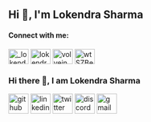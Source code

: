 <h2 align="left">Hi 👋, I'm Lokendra Sharma</h2>
<h4 align="left">Connect with me:</h4>
<p align="left">
<a href="https://twitter.com/_lokendrasharma" target="blank"><img align="center" src="https://raw.githubusercontent.com/rahuldkjain/github-profile-readme-generator/master/src/images/icons/Social/twitter.svg" alt="_lokendrasharma" height="30" width="40" /></a>
<a href="https://linkedin.com/in/lokendraforever" target="blank"><img align="center" src="https://raw.githubusercontent.com/rahuldkjain/github-profile-readme-generator/master/src/images/icons/Social/linked-in-alt.svg" alt="lokendraforever" height="30" width="40" /></a>
<a href="https://www.codechef.com/users/volvein" target="blank"><img align="center" src="https://cdn.jsdelivr.net/npm/simple-icons@3.1.0/icons/codechef.svg" alt="volvein" height="30" width="40" /></a>
<a href="https://discord.gg/wtSZBe9J" target="blank"><img align="center" src="https://raw.githubusercontent.com/rahuldkjain/github-profile-readme-generator/master/src/images/icons/Social/discord.svg" alt="wtSZBe9J" height="30" width="40" /></a>
  
  ### Hi there 👋, I am Lokendra Sharma



[<img src='https://cdn.jsdelivr.net/npm/simple-icons@3.0.1/icons/github.svg' alt='github' height='40'>](https://github.com/volvein)  [<img src='https://cdn.jsdelivr.net/npm/simple-icons@3.0.1/icons/linkedin.svg' alt='linkedin' height='40'>](https://www.linkedin.com/in/lokendraforever/)  [<img src='https://cdn.jsdelivr.net/npm/simple-icons@3.0.1/icons/twitter.svg' alt='twitter' height='40'>](https://twitter.com/_lokendrasharma)  [<img src='https://cdn.jsdelivr.net/npm/simple-icons@3.0.1/icons/discord.svg' alt='discord' height='40'>](https://discord.gg/TM7NRHbVVE)  [<img src='https://cdn.jsdelivr.net/npm/simple-icons@3.0.1/icons/gmail.svg' alt='gmail' height='40'>](lokendraforever@gmail.com)  


</p>
